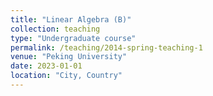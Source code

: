 ```yaml
---
title: "Linear Algebra (B)"
collection: teaching
type: "Undergraduate course"
permalink: /teaching/2014-spring-teaching-1
venue: "Peking University"
date: 2023-01-01
location: "City, Country"
---
```

